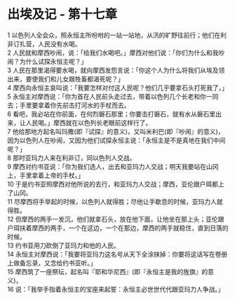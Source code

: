 # 出埃及记 - 第十七章
  
 1 以色列人全会众，照永恒主所吩咐的一站一站地，从汛的旷野往前行；他们在利非订扎营，人民没有水喝。  
 2 人民就和摩西吵闹，说：「给我们水喝吧。」摩西对他们说：「你们为什么和我吵闹？为什么试探永恒主呢？」  
 3 人民在那里渴得要水喝，就向摩西发怨言说：「你这个人为什么将我们从埃及领出来，要使我们和儿女跟牲畜都渴死呢？」  
 4 摩西向永恒主哀叫说：「我要怎样对付这人民呢？他们几乎要拿石头打死我了。」  
 5 永恒主对摩西说：「你为首在人民前头走过去，带着以色列几个长老和你一同去；手里要拿着你先前击打河水的手杖而去。  
 6 看吧，我必站在你前面，在何烈磐石那里；你要击打磐石，就有水从磐石里出来，让人民喝。」摩西就在以色列长老眼前这样行了。  
 7 他给那地方起名叫玛撒(即『试探』的意义)，又叫米利巴(即『吵闹』的意义)，因为以色列人在吵闹，又因为他们试探永恒主说：「永恒主是不是真地在我们中间呢？」  
 8 那时亚玛力人来在利非订，同以色列人交战。  
 9 摩西对约书亚说：「你为我们选人，出去和亚玛力人交战；明天我要站在山冈上，手里拿着上帝的手杖。」  
 10 于是约书亚照摩西对他所说的去行，和亚玛力人交战；摩西，亚伦跟户珥都上了山冈。  
 11 尽摩西将手举起的时候，以色列人就得胜；尽他让手歇息的时候，亚玛力人就得胜。  
 12 但摩西的两手一发沉，他们就拿石头，放在他下面，让他坐在那上头；亚伦跟户珥扶着摩西的两手，一个在这边，一个在那边，摩西的两手就稳住，直到日落的时候。  
 13 约书亚用刀砍倒了亚玛力和他的人民。  
 14 永恒主对摩西说：「我要将亚玛力这名号从天下全涂抹掉：你要将这话写在卷册上做备忘录，又念给约书亚听。」  
 15 摩西筑了一座祭坛，起名叫『耶和华尼西』(即『永恒主是我的旌旗』的意义)，  
 16 说：「我举手指着永恒主的宝座来起誓：永恒主必世世代代跟亚玛力人争战。」